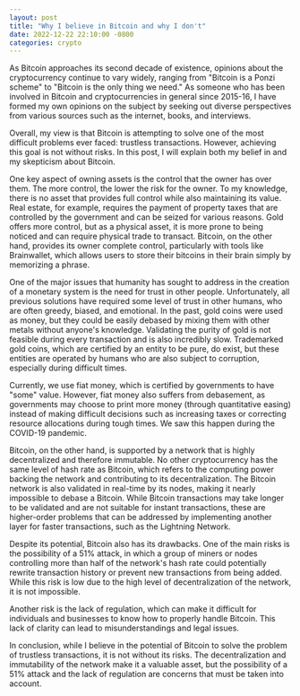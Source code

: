 ```yaml
---
layout: post
title: "Why I believe in Bitcoin and why I don't"
date: 2022-12-22 22:10:00 -0800
categories: crypto
---
```


As Bitcoin approaches its second decade of existence, opinions about the cryptocurrency continue to vary widely, ranging from "Bitcoin is a Ponzi scheme" to "Bitcoin is the only thing we need." As someone who has been involved in Bitcoin and cryptocurrencies in general since 2015-16, I have formed my own opinions on the subject by seeking out diverse perspectives from various sources such as the internet, books, and interviews.

Overall, my view is that Bitcoin is attempting to solve one of the most difficult problems ever faced: trustless transactions. However, achieving this goal is not without risks. In this post, I will explain both my belief in and my skepticism about Bitcoin.

One key aspect of owning assets is the control that the owner has over them. The more control, the lower the risk for the owner. To my knowledge, there is no asset that provides full control while also maintaining its value. Real estate, for example, requires the payment of property taxes that are controlled by the government and can be seized for various reasons. Gold offers more control, but as a physical asset, it is more prone to being noticed and can require physical trade to transact. Bitcoin, on the other hand, provides its owner complete control, particularly with tools like Brainwallet, which allows users to store their bitcoins in their brain simply by memorizing a phrase.

One of the major issues that humanity has sought to address in the creation of a monetary system is the need for trust in other people. Unfortunately, all previous solutions have required some level of trust in other humans, who are often greedy, biased, and emotional. In the past, gold coins were used as money, but they could be easily debased by mixing them with other metals without anyone's knowledge. Validating the purity of gold is not feasible during every transaction and is also incredibly slow. Trademarked gold coins, which are certified by an entity to be pure, do exist, but these entities are operated by humans who are also subject to corruption, especially during difficult times.

Currently, we use fiat money, which is certified by governments to have "some" value. However, fiat money also suffers from debasement, as governments may choose to print more money (through quantitative easing) instead of making difficult decisions such as increasing taxes or correcting resource allocations during tough times. We saw this happen during the COVID-19 pandemic.

Bitcoin, on the other hand, is supported by a network that is highly decentralized and therefore immutable. No other cryptocurrency has the same level of hash rate as Bitcoin, which refers to the computing power backing the network and contributing to its decentralization. The Bitcoin network is also validated in real-time by its nodes, making it nearly impossible to debase a Bitcoin. While Bitcoin transactions may take longer to be validated and are not suitable for instant transactions, these are higher-order problems that can be addressed by implementing another layer for faster transactions, such as the Lightning Network.

Despite its potential, Bitcoin also has its drawbacks. One of the main risks is the possibility of a 51% attack, in which a group of miners or nodes controlling more than half of the network's hash rate could potentially rewrite transaction history or prevent new transactions from being added. While this risk is low due to the high level of decentralization of the network, it is not impossible.

Another risk is the lack of regulation, which can make it difficult for individuals and businesses to know how to properly handle Bitcoin. This lack of clarity can lead to misunderstandings and legal issues.

In conclusion, while I believe in the potential of Bitcoin to solve the problem of trustless transactions, it is not without its risks. The decentralization and immutability of the network make it a valuable asset, but the possibility of a 51% attack and the lack of regulation are concerns that must be taken into account.
